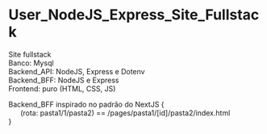 # User_NodeJS_Express_Site_Fullstack </br>
Site fullstack </br>
Banco: Mysql </br>
Backend_API: NodeJS, Express e Dotenv </br>
Backend_BFF: NodeJS e Express </br>
Frontend: puro (HTML, CSS, JS) </br>

Backend_BFF inspirado no padrão do NextJS { </br>
&nbsp; &nbsp; &nbsp; (rota: pasta1/1/pasta2) == /pages/pasta1/[id]/pasta2/index.html </br>
} </br>
